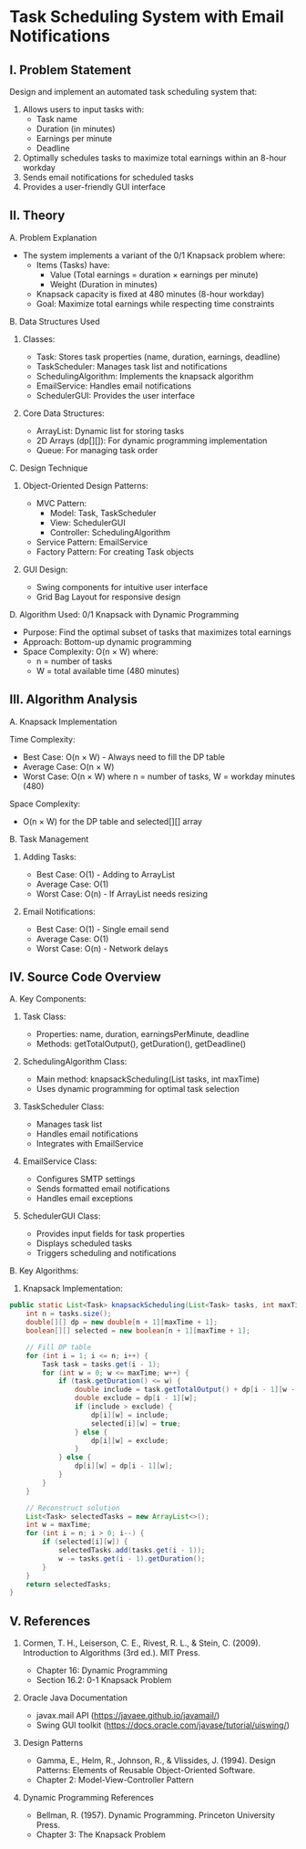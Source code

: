 Task Scheduling System with Email Notifications
=============================================

I. Problem Statement
-------------------
Design and implement an automated task scheduling system that:
1. Allows users to input tasks with:
   - Task name
   - Duration (in minutes)
   - Earnings per minute
   - Deadline
2. Optimally schedules tasks to maximize total earnings within an 8-hour workday
3. Sends email notifications for scheduled tasks
4. Provides a user-friendly GUI interface

II. Theory
----------
A. Problem Explanation
   - The system implements a variant of the 0/1 Knapsack problem where:
     * Items (Tasks) have:
       - Value (Total earnings = duration × earnings per minute)
       - Weight (Duration in minutes)
     * Knapsack capacity is fixed at 480 minutes (8-hour workday)
     * Goal: Maximize total earnings while respecting time constraints

B. Data Structures Used
   1. Classes:
      - Task: Stores task properties (name, duration, earnings, deadline)
      - TaskScheduler: Manages task list and notifications
      - SchedulingAlgorithm: Implements the knapsack algorithm
      - EmailService: Handles email notifications
      - SchedulerGUI: Provides the user interface

   2. Core Data Structures:
      - ArrayList<Task>: Dynamic list for storing tasks
      - 2D Arrays (dp[][]): For dynamic programming implementation
      - Queue<Task>: For managing task order

C. Design Technique
   1. Object-Oriented Design Patterns:
      - MVC Pattern:
        * Model: Task, TaskScheduler
        * View: SchedulerGUI
        * Controller: SchedulingAlgorithm
      - Service Pattern: EmailService
      - Factory Pattern: For creating Task objects

   2. GUI Design:
      - Swing components for intuitive user interface
      - Grid Bag Layout for responsive design

D. Algorithm Used: 0/1 Knapsack with Dynamic Programming
   - Purpose: Find the optimal subset of tasks that maximizes total earnings
   - Approach: Bottom-up dynamic programming
   - Space Complexity: O(n × W) where:
     * n = number of tasks
     * W = total available time (480 minutes)

III. Algorithm Analysis
----------------------
A. Knapsack Implementation

   Time Complexity:
   - Best Case: O(n × W) - Always need to fill the DP table
   - Average Case: O(n × W)
   - Worst Case: O(n × W)
   where n = number of tasks, W = workday minutes (480)

   Space Complexity:
   - O(n × W) for the DP table and selected[][] array

B. Task Management

   1. Adding Tasks:
      - Best Case: O(1) - Adding to ArrayList
      - Average Case: O(1)
      - Worst Case: O(n) - If ArrayList needs resizing

   2. Email Notifications:
      - Best Case: O(1) - Single email send
      - Average Case: O(1)
      - Worst Case: O(n) - Network delays

IV. Source Code Overview
-----------------------
A. Key Components:

1. Task Class:
   - Properties: name, duration, earningsPerMinute, deadline
   - Methods: getTotalOutput(), getDuration(), getDeadline()

2. SchedulingAlgorithm Class:
   - Main method: knapsackScheduling(List<Task> tasks, int maxTime)
   - Uses dynamic programming for optimal task selection

3. TaskScheduler Class:
   - Manages task list
   - Handles email notifications
   - Integrates with EmailService

4. EmailService Class:
   - Configures SMTP settings
   - Sends formatted email notifications
   - Handles email exceptions

5. SchedulerGUI Class:
   - Provides input fields for task properties
   - Displays scheduled tasks
   - Triggers scheduling and notifications

B. Key Algorithms:

1. Knapsack Implementation:
```java
public static List<Task> knapsackScheduling(List<Task> tasks, int maxTime) {
    int n = tasks.size();
    double[][] dp = new double[n + 1][maxTime + 1];
    boolean[][] selected = new boolean[n + 1][maxTime + 1];

    // Fill DP table
    for (int i = 1; i <= n; i++) {
        Task task = tasks.get(i - 1);
        for (int w = 0; w <= maxTime; w++) {
            if (task.getDuration() <= w) {
                double include = task.getTotalOutput() + dp[i - 1][w - task.getDuration()];
                double exclude = dp[i - 1][w];
                if (include > exclude) {
                    dp[i][w] = include;
                    selected[i][w] = true;
                } else {
                    dp[i][w] = exclude;
                }
            } else {
                dp[i][w] = dp[i - 1][w];
            }
        }
    }

    // Reconstruct solution
    List<Task> selectedTasks = new ArrayList<>();
    int w = maxTime;
    for (int i = n; i > 0; i--) {
        if (selected[i][w]) {
            selectedTasks.add(tasks.get(i - 1));
            w -= tasks.get(i - 1).getDuration();
        }
    }
    return selectedTasks;
}
```

V. References
------------
1. Cormen, T. H., Leiserson, C. E., Rivest, R. L., & Stein, C. (2009). Introduction to Algorithms (3rd ed.). MIT Press.
   - Chapter 16: Dynamic Programming
   - Section 16.2: 0-1 Knapsack Problem

2. Oracle Java Documentation
   - javax.mail API (https://javaee.github.io/javamail/)
   - Swing GUI toolkit (https://docs.oracle.com/javase/tutorial/uiswing/)

3. Design Patterns
   - Gamma, E., Helm, R., Johnson, R., & Vlissides, J. (1994). Design Patterns: Elements of Reusable Object-Oriented Software.
   - Chapter 2: Model-View-Controller Pattern

4. Dynamic Programming References
   - Bellman, R. (1957). Dynamic Programming. Princeton University Press.
   - Chapter 3: The Knapsack Problem
